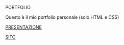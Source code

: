 PORTFOLIO

Questo è il mio portfolio personale (solo HTML e CSS)

[PRESENTAZIONE](https://drive.google.com/file/d/1qyhXaz78HkKP1aQYW877o9qoQuVx69-R/view?usp=sharing)

[SITO]([https://granatamatteo.it/](https://matteogranata.github.io/Portfolio/))

